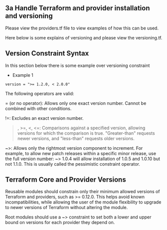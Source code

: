 ## 3a Handle Terraform and provider installation and versioning

Please view the providers.tf file to view examples of how this can be used.


Here below is some explains of versioning and please view the versioning.tf.

## Version Constraint Syntax

In this section below there is some example over versioning constraint

* Example 1

`` version = ">= 1.2.0, < 2.0.0" ``

The following operators are valid:

= (or no operator): Allows only one exact version number. Cannot be combined with other conditions.

!=: Excludes an exact version number.

>, >=, <, <=: Comparisons against a specified version, allowing versions for which the comparison is true. "Greater-than" requests newer versions, and "less-than" requests older versions.

~>: Allows only the rightmost version component to increment. For example, to allow new patch releases within a specific minor release, use the full version number: ~> 1.0.4 will allow installation of 1.0.5 and 1.0.10 but not 1.1.0. This is usually called the pessimistic constraint operator.

## Terraform Core and Provider Versions
Reusable modules should constrain only their minimum allowed versions of Terraform and providers, such as >= 0.12.0. This helps avoid known incompatibilities, while allowing the user of the module flexibility to upgrade to newer versions of Terraform without altering the module.

Root modules should use a ~> constraint to set both a lower and upper bound on versions for each provider they depend on.

